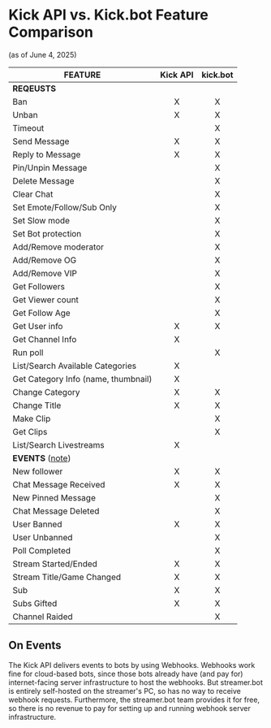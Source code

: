 # Kick API vs. Kick.bot Feature Comparison
(as of June 4, 2025)

| FEATURE | Kick API | kick.bot |
|---------| :-------: | :--------: |
| **REQEUSTS** |
| Ban |                         X         |  X |
| Unban |                       X         |  X |
| Timeout |                               |  X |
| Send Message |                X         |  X |
| Reply to Message |            X         |  X |
| Pin/Unpin Message |                     |  X |
| Delete Message |                        |  X |
| Clear Chat |                            |  X |
| Set Emote/Follow/Sub Only |             |  X |
| Set Slow mode |                         |  X |
| Set Bot protection |                    |  X |
| Add/Remove moderator |                  |  X |
| Add/Remove OG |                         |  X |
| Add/Remove VIP |                        |  X |
| Get Followers |                         |  X |
| Get Viewer count |                      |  X |
| Get Follow Age |                        |  X |
| Get User info |               X         |  X |
| Get Channel Info |            X         |    |
| Run poll |                              |  X |
| List/Search Available Categories |   X  |    |
| Get Category Info (name, thumbnail) | X |    |
| Change Category |             X         |  X |
| Change Title |                X         |  X |
| Make Clip |                             |  X |
| Get Clips |                             |  X |
| List/Search Livestreams |     X         |   |
| **EVENTS** ([note](#on-events)) |
| New follower |                X         |  X |
| Chat Message Received |       X         |  X |
| New Pinned Message |                    |  X |
| Chat Message Deleted |                  |  X |
| User Banned |                 X         |  X |
| User Unbanned |                         |  X |
| Poll Completed |                        |  X |
| Stream Started/Ended |        X         |  X |
| Stream Title/Game Changed |   X         |  X |
| Sub |                         X         |  X |
| Subs Gifted |                 X         |  X |
| Channel Raided |                        |  X |

## On Events

The Kick API delivers events to bots by using Webhooks. Webhooks work fine for cloud-based bots, since those bots already have (and pay for) internet-facing server infrastructure to host the webhooks. But streamer.bot is entirely self-hosted on the streamer's PC, so has no way to receive webhook requests. Furthermore, the streamer.bot team provides it for free, so there is no revenue to pay for setting up and running webhook server infrastructure.
